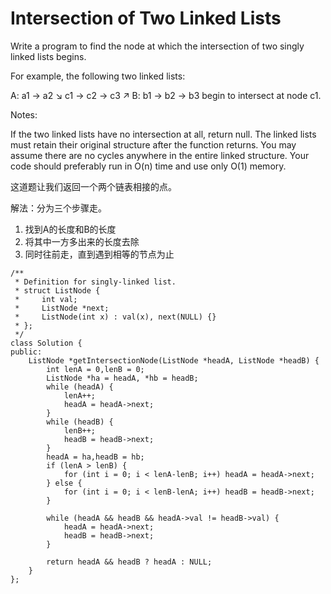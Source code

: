 Intersection of Two Linked Lists
=======
Write a program to find the node at which the intersection of two singly linked lists begins.


For example, the following two linked lists:

A:          a1 → a2
                   ↘
                     c1 → c2 → c3
                   ↗
B:     b1 → b2 → b3
begin to intersect at node c1.


Notes:

If the two linked lists have no intersection at all, return null.
The linked lists must retain their original structure after the function returns.
You may assume there are no cycles anywhere in the entire linked structure.
Your code should preferably run in O(n) time and use only O(1) memory.

这道题让我们返回一个两个链表相接的点。

解法：分为三个步骤走。

1. 找到A的长度和B的长度
1. 将其中一方多出来的长度去除
1. 同时往前走，直到遇到相等的节点为止

```
/**
 * Definition for singly-linked list.
 * struct ListNode {
 *     int val;
 *     ListNode *next;
 *     ListNode(int x) : val(x), next(NULL) {}
 * };
 */
class Solution {
public:
    ListNode *getIntersectionNode(ListNode *headA, ListNode *headB) {
        int lenA = 0,lenB = 0;
        ListNode *ha = headA, *hb = headB;
        while (headA) {
            lenA++;
            headA = headA->next;
        }
        while (headB) {
            lenB++;
            headB = headB->next;
        }
        headA = ha,headB = hb;
        if (lenA > lenB) {
            for (int i = 0; i < lenA-lenB; i++) headA = headA->next;
        } else {
            for (int i = 0; i < lenB-lenA; i++) headB = headB->next;
        }

        while (headA && headB && headA->val != headB->val) {
            headA = headA->next;
            headB = headB->next;
        }

        return headA && headB ? headA : NULL;
    }
};
```

